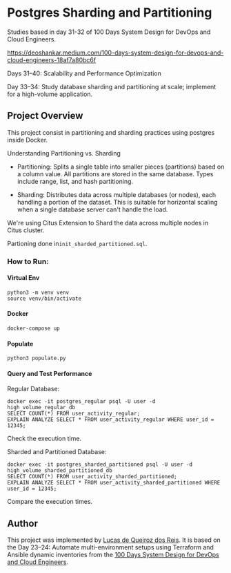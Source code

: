 # Postgres Sharding and Partitioning

Studies based in day 31-32 of 100 Days System Design for DevOps and Cloud Engineers.

https://deoshankar.medium.com/100-days-system-design-for-devops-and-cloud-engineers-18af7a80bc6f

Days 31–40: Scalability and Performance Optimization

Day 33–34: Study database sharding and partitioning at scale; implement for a high-volume application.

## Project Overview

This project consist in partitioning and sharding practices using postgres inside Docker.

Understanding Partitioning vs. Sharding

* Partitioning: Splits a single table into smaller pieces (partitions) based on a column value. All partitions are stored in the same database. Types include range, list, and hash partitioning.

* Sharding: Distributes data across multiple databases (or nodes), each handling a portion of the dataset. This is suitable for horizontal scaling when a single database server can't handle the load.

We're using Citus Extension to Shard the data across multiple nodes in Citus cluster. 

Partioning done in```init_sharded_partitioned.sql```.

### How to Run:

#### Virtual Env
```
python3 -m venv venv
source venv/bin/activate
```

#### Docker
```
docker-compose up
```

#### Populate
```
python3 populate.py
```

#### Query and Test Performance

Regular Database:
```
docker exec -it postgres_regular psql -U user -d high_volume_regular_db
SELECT COUNT(*) FROM user_activity_regular;
EXPLAIN ANALYZE SELECT * FROM user_activity_regular WHERE user_id = 12345;
```
Check the execution time.

Sharded and Partitioned Database:
```
docker exec -it postgres_sharded_partitioned psql -U user -d high_volume_sharded_partitioned_db
SELECT COUNT(*) FROM user_activity_sharded_partitioned;
EXPLAIN ANALYZE SELECT * FROM user_activity_sharded_partitioned WHERE user_id = 12345;
```
Compare the execution times.

## Author
This project was implemented by [Lucas de Queiroz dos Reis][2]. It is based on the Day 23–24: Automate multi-environment setups using Terraform and Ansible dynamic inventories from the [100 Days System Design for DevOps and Cloud Engineers][1].

[1]: https://deoshankar.medium.com/100-days-system-design-for-devops-and-cloud-engineers-18af7a80bc6f "Medium - Deo Shankar 100 Days"
[2]: https://www.linkedin.com/in/lucas-de-queiroz/ "LinkedIn - Lucas de Queiroz"